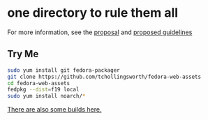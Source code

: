 one directory to rule them all
==============================

For more information, see the 
[proposal](https://fedoraproject.org/Changes/Web_Assets) and 
[proposed guidelines](https://fedoraproject.org/User:Patches/PackagingDrafts/Web_Assets)

Try Me
------

```sh
sudo yum install git fedora-packager
git clone https://github.com/tchollingsworth/fedora-web-assets
cd fedora-web-assets
fedpkg --dist=f19 local
sudo yum install noarch/*
```

[There are also some builds here.](http://patches.fedorapeople.org/web-assets/)
